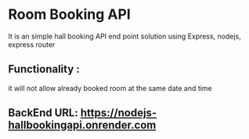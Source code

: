 # Room Booking API

It is an simple hall booking API end point solution using Express, nodejs, express router

## Functionality : 
it will not allow already booked room at the same date and time

## BackEnd URL: https://nodejs-hallbookingapi.onrender.com

